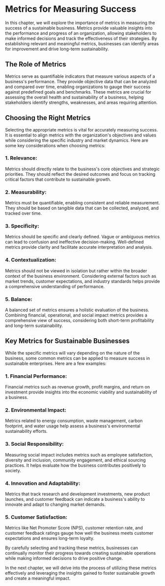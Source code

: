 Metrics for Measuring Success
======================================

In this chapter, we will explore the importance of metrics in measuring the success of a sustainable business. Metrics provide valuable insights into the performance and progress of an organization, allowing stakeholders to make informed decisions and track the effectiveness of their strategies. By establishing relevant and meaningful metrics, businesses can identify areas for improvement and drive long-term sustainability.

The Role of Metrics
-------------------

Metrics serve as quantifiable indicators that measure various aspects of a business's performance. They provide objective data that can be analyzed and compared over time, enabling organizations to gauge their success against predefined goals and benchmarks. These metrics are crucial for assessing the overall health and sustainability of a business, helping stakeholders identify strengths, weaknesses, and areas requiring attention.

Choosing the Right Metrics
--------------------------

Selecting the appropriate metrics is vital for accurately measuring success. It is essential to align metrics with the organization's objectives and values while considering the specific industry and market dynamics. Here are some key considerations when choosing metrics:

### 1. Relevance:

Metrics should directly relate to the business's core objectives and strategic priorities. They should reflect the desired outcomes and focus on tracking critical factors that contribute to sustainable growth.

### 2. Measurability:

Metrics must be quantifiable, enabling consistent and reliable measurement. They should be based on tangible data that can be collected, analyzed, and tracked over time.

### 3. Specificity:

Metrics should be specific and clearly defined. Vague or ambiguous metrics can lead to confusion and ineffective decision-making. Well-defined metrics provide clarity and facilitate accurate interpretation and analysis.

### 4. Contextualization:

Metrics should not be viewed in isolation but rather within the broader context of the business environment. Considering external factors such as market trends, customer expectations, and industry standards helps provide a comprehensive understanding of performance.

### 5. Balance:

A balanced set of metrics ensures a holistic evaluation of the business. Combining financial, operational, and social impact metrics provides a comprehensive view of success, considering both short-term profitability and long-term sustainability.

Key Metrics for Sustainable Businesses
--------------------------------------

While the specific metrics will vary depending on the nature of the business, some common metrics can be applied to measure success in sustainable enterprises. Here are a few examples:

### 1. Financial Performance:

Financial metrics such as revenue growth, profit margins, and return on investment provide insights into the economic viability and sustainability of a business.

### 2. Environmental Impact:

Metrics related to energy consumption, waste management, carbon footprint, and water usage help assess a business's environmental sustainability efforts.

### 3. Social Responsibility:

Measuring social impact includes metrics such as employee satisfaction, diversity and inclusion, community engagement, and ethical sourcing practices. It helps evaluate how the business contributes positively to society.

### 4. Innovation and Adaptability:

Metrics that track research and development investments, new product launches, and customer feedback can indicate a business's ability to innovate and adapt to changing market demands.

### 5. Customer Satisfaction:

Metrics like Net Promoter Score (NPS), customer retention rate, and customer feedback ratings gauge how well the business meets customer expectations and ensures long-term loyalty.

By carefully selecting and tracking these metrics, businesses can continually monitor their progress towards creating sustainable operations while making informed decisions to drive positive change.

In the next chapter, we will delve into the process of utilizing these metrics effectively and leveraging the insights gained to foster sustainable growth and create a meaningful impact.
